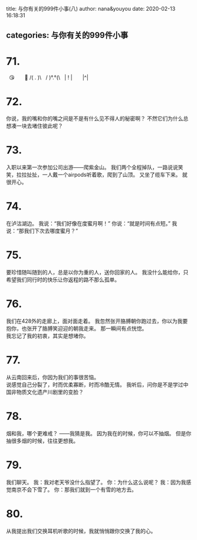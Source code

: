 title: 与你有关的999件小事(八)
author: nana&youyou
date: 2020-02-13 16:18:31

categories: 与你有关的999件小事
---

# 71.

  &nbsp;  😘  &nbsp; &nbsp; &nbsp;  🥰
/(  .  )\   &nbsp; / )°.°(\\
  &nbsp; | ! |   &nbsp; &nbsp; &nbsp;     |^|<!-- more -->

# 72.

你说，我的嘴和你的嘴之间是不是有什么见不得人的秘密啊？
不然它们为什么总想凑一块去堵住彼此呢？

# 73.

入职以来第一次参加公司出游——爬紫金山。
我们两个全程掉队，一路说说笑笑，拉拉扯扯，一人戴一个airpods听着歌，爬到了山顶。
又坐了缆车下来。
就很开心。

# 74.

在泸沽湖边。
我说：“我们好像在度蜜月啊！”
你说：“就是时间有点短。”
我说：“那我们下次去哪度蜜月？”

# 75.

要珍惜随叫随到的人，总是以你为重的人，送你回家的人。
我没什么能给你，只希望我们同行时的快乐让你返程的路不那么孤单。

# 76.

我们在428外的走廊上，面对面走着。
我忽然张开胳膊朝你跑过去，你以为我要抱你，也张开了胳膊笑迎迎的朝我走来。
那一瞬间有点恍惚。<br>我忘记了我的初衷，其实是想堵你。

# 77.

从云南回来后，你因为我们的事很苦恼。<br>说感觉自己分裂了，时而优柔寡断，时而冷酷无情。
我听后，问你是不是学过中国非物质文化遗产川剧里的变脸？

# 78.

烟和我，哪个更难戒？
——我猜是我。
因为我在的时候，你可以不抽烟。
但是你抽很多烟的时候，往往更想我。

# 79.

我们聊天。
我：我对老天爷没什么指望了。
你：为什么这么说呢？
我：因为我感觉南京不会下雪了。
你：那我们就到一个有雪的地方去。

# 80.

从我提出我们交换耳机听歌的时候，我就悄悄跟你交换了我的心。